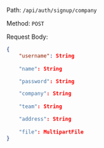 Path: `/api/auth/signup/company`

Method: `POST`

Request Body:

```json
{
    "username": String
		
    "name": String

    "password": String

    "company": String
    
    "team": String

    "address": String
    
    "file": MultipartFile
}
```
